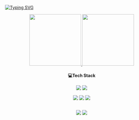 [![Typing SVG](https://readme-typing-svg.demolab.com?font=Fira+Code&weight=600&size=30&duration=4000&pause=50&color=1F18BE&center=true&vCenter=true&random=&width=435&height=58&=center=true=lines=My+name+is+Diego+Neri+;I+am+FullStack+Developer)](https://git.io/typing-svg)


 
<div align="center">
  <a href="https://github.com/Diego-Neri/">
    <img height="170px" src="https://github-readme-stats.vercel.app/api?username=Diego-Neri&show_icons=true&theme=dark"/>
    <img height="170px"  src="https://github-readme-stats.vercel.app/api/top-langs/?username=Diego-Neri&layout=compact&langs_count=7&theme=dark"/></a>
</div>


 <div align="center" > 
   
#### 💻Tech Stack
<img src="https://img.shields.io/badge/-python-%3670A0?style=for-the-badge&logo=python&logoColor=ffdd54" target="_blank"></a> 
<img src="https://img.shields.io/badge/C%23-239120?style=for-the-badge&logo=c-sharp&logoColor=white" target="_blank"></a> 

<img src="https://img.shields.io/badge/-javascript-%23333?style=for-the-badge&logo=javascript&logoColor=%23F7DF1E)" target="_blank"></a>
<img src="https://img.shields.io/badge/-html5-%23E34F26?style=for-the-badge&logo=html5&logoColor=white" target="_blank"></a>
<img src="https://img.shields.io/badge/-css3-%231572B6?style=for-the-badge&logo=css3&logoColor=white)" target="_blank"></a> 
</div>

     
  ##

 
<div align="center" > 
  <a href = "mailto:diegoneri500@gmail.com"><img src="https://img.shields.io/badge/-Gmail-%23333?style=for-the-badge&logo=gmail&logoColor=white" target="_blank"></a>
  <a href="[https://www.linkedin.com/in/mayara-c-7a5b041b0?lipi=urn%3Ali%3Apage%3Ad_flagship3_profile_view_base_contact_details%3B%2BWHtcsxgRBG6%2BmdsPMvFXw%3D%3D](https://www.linkedin.com/in/diego-neri500/)" target="_blank"><img src="https://img.shields.io/badge/-LinkedIn-%230077B5?style=for-the-badge&logo=linkedin&logoColor=white" target="_blank"></a> 
 
</div>



